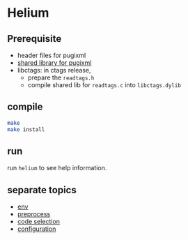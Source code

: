 # Helium

## Prerequisite
* header files for pugixml
* [shared library for pugixml](doc/document/pugixml.md)
* libctags: in ctags release,
  - prepare the `readtags.h`
  - compile shared lib for `readtags.c` into `libctags.dylib`

## compile
```sh
make
make install
```

## run
run `helium` to see help information.

## separate topics
* [env](doc/document/env.md)
* [preprocess](doc/document/preprocess.md)
* [code selection](doc/document/segment_code_selection.md)
* [configuration](doc/document/configuration.md)

